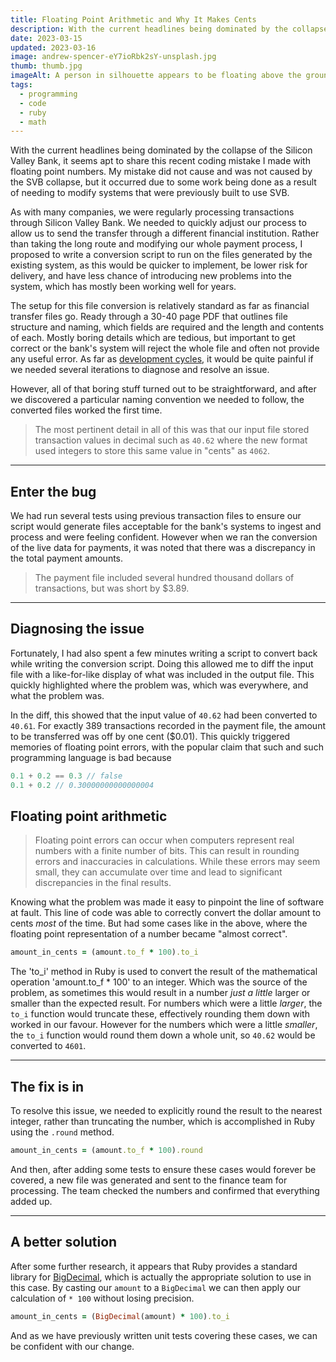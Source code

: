 ```yaml
---
title: Floating Point Arithmetic and Why It Makes Cents
description: With the current headlines being dominated by the collapse of the Silicon Valley Bank, it seems apt to share this recent coding mistake I made with floating point numbers
date: 2023-03-15
updated: 2023-03-16
image: andrew-spencer-eY7ioRbk2sY-unsplash.jpg
thumb: thumb.jpg
imageAlt: A person in silhouette appears to be floating above the ground
tags:
  - programming
  - code
  - ruby
  - math
---
```

With the current headlines being dominated by the collapse of the Silicon Valley Bank, it seems apt to share this recent coding mistake I made with floating point numbers. My mistake did not cause and was not caused by the SVB collapse, but it occurred due to some work being done as a result of needing to modify systems that were previously built to use SVB.

As with many companies, we were regularly processing transactions through Silicon Valley Bank. We needed to quickly adjust our process to allow us to send the transfer through a different financial institution. Rather than taking the long route and modifying our whole payment process, I proposed to write a conversion script to run on the files generated by the existing system, as this would be quicker to implement, be lower risk for delivery, and have less chance of introducing new problems into the system, which has mostly been working well for years.

The setup for this file conversion is relatively standard as far as financial transfer files go. Ready through a 30-40 page PDF that outlines file structure and naming, which fields are required and the length and contents of each. Mostly boring details which are tedious, but important to get correct or the bank's system will reject the whole file and often not provide any useful error. As far as [development cycles](https://martinfowler.com/articles/developer-effectiveness.html), it would be quite painful if we needed several iterations to diagnose and resolve an issue.

However, all of that boring stuff turned out to be straightforward, and after we discovered a particular naming convention we needed to follow, the converted files worked the first time.

> The most pertinent detail in all of this was that our input file stored transaction values in decimal such as `40.62` where the new format used integers to store this same value in "cents" as `4062`.

---

## Enter the bug

We had run several tests using previous transaction files to ensure our script would generate files acceptable for the bank's systems to ingest and process and were feeling confident. However when we ran the conversion of the live data for payments, it was noted that there was a discrepancy in the total payment amounts.

> The payment file included several hundred thousand dollars of transactions, but was short by $3.89.

---

## Diagnosing the issue

Fortunately, I had also spent a few minutes writing a script to convert back while writing the conversion script. Doing this allowed me to diff the input file with a like-for-like display of what was included in the output file. This quickly highlighted where the problem was, which was everywhere, and what the problem was.

In the diff, this showed that the input value of `40.62` had been converted to `40.61`. For exactly 389 transactions recorded in the payment file, the amount to be transferred was off by one cent ($0.01). This quickly triggered memories of floating point errors, with the popular claim that such and such programming language is bad because

```js
0.1 + 0.2 == 0.3 // false
0.1 + 0.2 // 0.30000000000000004
```

## Floating point arithmetic

> Floating point errors can occur when computers represent real numbers with a finite number of bits. This can result in rounding errors and inaccuracies in calculations. While these errors may seem small, they can accumulate over time and lead to significant discrepancies in the final results.

Knowing what the problem was made it easy to pinpoint the line of software at fault. This line of code was able to correctly convert the dollar amount to cents *most* of the time. But had some cases like in the above, where the floating point representation of a number became "almost correct".

```ruby
amount_in_cents = (amount.to_f * 100).to_i
```

The 'to_i' method in Ruby is used to convert the result of the mathematical operation 'amount.to_f * 100' to an integer. Which was the source of the problem, as sometimes this would result in a number _just a little_ larger or smaller than the expected result. For numbers which were a little _larger_, the `to_i` function would truncate these, effectively rounding them down with worked in our favour. However for the numbers which were a little _smaller_, the `to_i` function would round them down a whole unit, so `40.62` would be converted to `4601`.

---

## The fix is in

To resolve this issue, we needed to explicitly round the result to the nearest integer, rather than truncating the number, which is accomplished in Ruby using the `.round` method.

```ruby
amount_in_cents = (amount.to_f * 100).round
```

And then, after adding some tests to ensure these cases would forever be covered, a new file was generated and sent to the finance team for processing. The team checked the numbers and confirmed that everything added up.

---
## A better solution
After some further research, it appears that Ruby provides a standard library for [BigDecimal](https://ruby-doc.org/stdlib-3.1.0/libdoc/bigdecimal/rdoc/BigDecimal.html), which is actually the appropriate solution to use in this case. By casting our `amount` to a `BigDecimal` we can then apply our calculation of `* 100` without losing precision.

```ruby
amount_in_cents = (BigDecimal(amount) * 100).to_i
```

And as we have previously written unit tests covering these cases, we can be confident with our change.